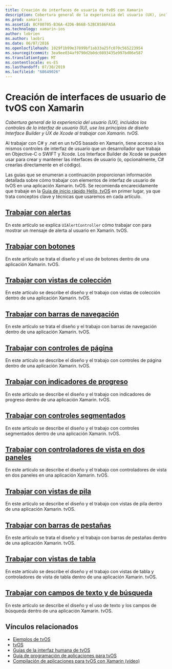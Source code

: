 ```yaml
---
title: Creación de interfaces de usuario de tvOS con Xamarin
description: Cobertura general de la experiencia del usuario (UX), incluidos los controles de la interfaz de usuario (IU), use los principios de diseño Interface Builder y UX de Xcode al trabajar con Xamarin. tvOS.
ms.prod: xamarin
ms.assetid: 8CF80705-B36A-42D6-B66B-52BC8586FA5A
ms.technology: xamarin-ios
author: lobrien
ms.author: laobri
ms.date: 06/07/2016
ms.openlocfilehash: 1029f1b99e37899bf1ab33a25fc070c565223954
ms.sourcegitcommit: 3ea9ee034af9790d2b0dc0893435e997bd06e587
ms.translationtype: MT
ms.contentlocale: es-ES
ms.lasthandoff: 07/30/2019
ms.locfileid: "68649026"
---
```

# <a name="building-tvos-user-interfaces-with-xamarin"></a>Creación de interfaces de usuario de tvOS con Xamarin

_Cobertura general de la experiencia del usuario (UX), incluidos los controles de la interfaz de usuario (IU), use los principios de diseño Interface Builder y UX de Xcode al trabajar con Xamarin. tvOS._

Al trabajar con C# y .net en un tvOS basado en Xamarin, tiene acceso a los mismos controles de interfaz de usuario que un desarrollador que trabaja en Objective-C o SWIFT y Xcode. Los Interface Builder de Xcode se pueden usar para crear y mantener las interfaces de usuario (o, opcionalmente, C# crearlas directamente en el código).

Las guías que se enumeran a continuación proporcionan información detallada sobre cómo trabajar con elementos de interfaz de usuario de tvOS en una aplicación Xamarin. tvOS. Se recomienda encarecidamente que trabaje en la [Guía de inicio rápido Hello, tvOS](~/ios/tvos/get-started/hello-tvos.md) en primer lugar, ya que trata conceptos clave y técnicas que usaremos en cada artículo.

## <a name="working-with-alertsiostvosuser-interfacealertsmd"></a>[Trabajar con alertas](~/ios/tvos/user-interface/alerts.md)

En este artículo se explica `UIAlertController` cómo trabajar con para mostrar un mensaje de alerta al usuario en Xamarin. tvOS.

## <a name="working-with-buttonsiostvosuser-interfacebuttonsmd"></a>[Trabajar con botones](~/ios/tvos/user-interface/buttons.md)

En este artículo se trata el diseño y el uso de botones dentro de una aplicación Xamarin. tvOS.

## <a name="working-with-collection-viewsiostvosuser-interfacecollection-viewsmd"></a>[Trabajar con vistas de colección](~/ios/tvos/user-interface/collection-views.md)

En este artículo se describe el diseño y el trabajo con vistas de colección dentro de una aplicación Xamarin. tvOS.

## <a name="working-with-navigation-barsiostvosuser-interfacenavigation-barsmd"></a>[Trabajar con barras de navegación](~/ios/tvos/user-interface/navigation-bars.md)

En este artículo se trata el diseño y el trabajo con barras de navegación dentro de una aplicación Xamarin. tvOS.

## <a name="working-with-page-controlsiostvosuser-interfacepage-controlsmd"></a>[Trabajar con controles de página](~/ios/tvos/user-interface/page-controls.md)

En este artículo se describe el diseño y el trabajo con controles de página dentro de una aplicación Xamarin. tvOS.

## <a name="working-with-progress-indicatorsiostvosuser-interfaceprogress-indicatorsmd"></a>[Trabajar con indicadores de progreso](~/ios/tvos/user-interface/progress-indicators.md)

En este artículo se describe el diseño y el trabajo con indicadores de progreso dentro de una aplicación Xamarin. tvOS.

## <a name="working-with-segmented-controlsiostvosuser-interfacesegmented-controlsmd"></a>[Trabajar con controles segmentados](~/ios/tvos/user-interface/segmented-controls.md)

En este artículo se describe el diseño y el trabajo con controles segmentados dentro de una aplicación Xamarin. tvOS.

## <a name="working-with-split-view-controllersiostvosuser-interfacesplit-viewsmd"></a>[Trabajar con controladores de vista en dos paneles](~/ios/tvos/user-interface/split-views.md)

En este artículo se describe el diseño y el trabajo con controladores de vista en dos paneles en una aplicación Xamarin. tvOS.

## <a name="working-with-stack-viewsiostvosuser-interfacestacked-viewsmd"></a>[Trabajar con vistas de pila](~/ios/tvos/user-interface/stacked-views.md)

En este artículo se describe el diseño y el trabajo con vistas de pila dentro de una aplicación Xamarin. tvOS.

## <a name="working-with-tab-barsiostvosuser-interfacetab-barsmd"></a>[Trabajar con barras de pestañas](~/ios/tvos/user-interface/tab-bars.md)

En este artículo se trata el diseño y el trabajo con barras de pestañas dentro de una aplicación Xamarin. tvOS.

## <a name="working-with-table-viewsiostvosuser-interfacetable-viewsmd"></a>[Trabajar con vistas de tabla](~/ios/tvos/user-interface/table-views.md)

En este artículo se describe el diseño y el trabajo con vistas de tabla y controladores de vista de tabla dentro de una aplicación Xamarin. tvOS.

## <a name="working-with-text-and-search-fieldsiostvosuser-interfacetext-fields-and-searchmd"></a>[Trabajar con campos de texto y de búsqueda](~/ios/tvos/user-interface/text-fields-and-search.md)

En este artículo se describe el diseño y el uso de texto y los campos de búsqueda dentro de una aplicación Xamarin. tvOS.



## <a name="related-links"></a>Vínculos relacionados

- [Ejemplos de tvOS](https://docs.microsoft.com/samples/browse/?products=xamarin&term=Xamarin.iOS+tvOS)
- [tvOS](https://developer.apple.com/tvos/)
- [Guías de la interfaz humana de tvOS](https://developer.apple.com/tvos/human-interface-guidelines/)
- [Guía de programación de aplicaciones para tvOS](https://developer.apple.com/library/prerelease/tvos/documentation/General/Conceptual/AppleTV_PG/)
- [Compilación de aplicaciones para tvOS con Xamarin (vídeo)](https://university.xamarin.com/lightninglectures/tvos-with-xamarin)
